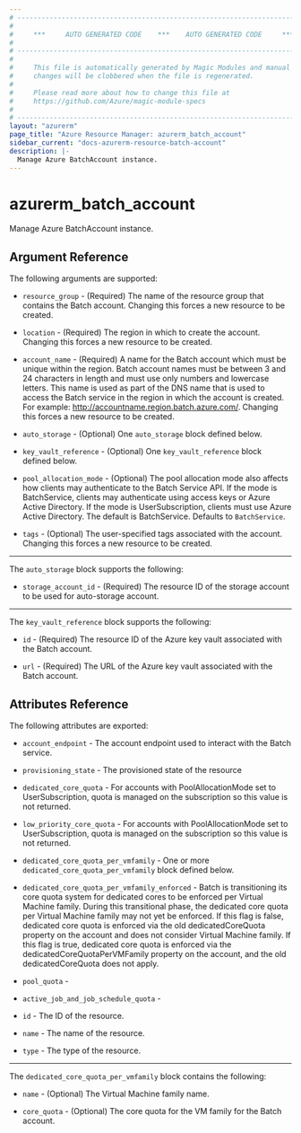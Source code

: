 ```yaml
---
# ----------------------------------------------------------------------------
#
#     ***     AUTO GENERATED CODE    ***    AUTO GENERATED CODE     ***
#
# ----------------------------------------------------------------------------
#
#     This file is automatically generated by Magic Modules and manual
#     changes will be clobbered when the file is regenerated.
#
#     Please read more about how to change this file at
#     https://github.com/Azure/magic-module-specs
#
# ----------------------------------------------------------------------------
layout: "azurerm"
page_title: "Azure Resource Manager: azurerm_batch_account"
sidebar_current: "docs-azurerm-resource-batch-account"
description: |-
  Manage Azure BatchAccount instance.
---
```


# azurerm_batch_account

Manage Azure BatchAccount instance.


## Argument Reference

The following arguments are supported:

* `resource_group` - (Required) The name of the resource group that contains the Batch account. Changing this forces a new resource to be created.

* `location` - (Required) The region in which to create the account. Changing this forces a new resource to be created.

* `account_name` - (Required) A name for the Batch account which must be unique within the region. Batch account names must be between 3 and 24 characters in length and must use only numbers and lowercase letters. This name is used as part of the DNS name that is used to access the Batch service in the region in which the account is created. For example: http://accountname.region.batch.azure.com/. Changing this forces a new resource to be created.

* `auto_storage` - (Optional) One `auto_storage` block defined below.

* `key_vault_reference` - (Optional) One `key_vault_reference` block defined below.

* `pool_allocation_mode` - (Optional) The pool allocation mode also affects how clients may authenticate to the Batch Service API. If the mode is BatchService, clients may authenticate using access keys or Azure Active Directory. If the mode is UserSubscription, clients must use Azure Active Directory. The default is BatchService. Defaults to `BatchService`.

* `tags` - (Optional) The user-specified tags associated with the account. Changing this forces a new resource to be created.

---

The `auto_storage` block supports the following:

* `storage_account_id` - (Required) The resource ID of the storage account to be used for auto-storage account.

---

The `key_vault_reference` block supports the following:

* `id` - (Required) The resource ID of the Azure key vault associated with the Batch account.

* `url` - (Required) The URL of the Azure key vault associated with the Batch account.

## Attributes Reference

The following attributes are exported:

* `account_endpoint` - The account endpoint used to interact with the Batch service.

* `provisioning_state` - The provisioned state of the resource

* `dedicated_core_quota` - For accounts with PoolAllocationMode set to UserSubscription, quota is managed on the subscription so this value is not returned.

* `low_priority_core_quota` - For accounts with PoolAllocationMode set to UserSubscription, quota is managed on the subscription so this value is not returned.

* `dedicated_core_quota_per_vmfamily` - One or more `dedicated_core_quota_per_vmfamily` block defined below.

* `dedicated_core_quota_per_vmfamily_enforced` - Batch is transitioning its core quota system for dedicated cores to be enforced per Virtual Machine family. During this transitional phase, the dedicated core quota per Virtual Machine family may not yet be enforced. If this flag is false, dedicated core quota is enforced via the old dedicatedCoreQuota property on the account and does not consider Virtual Machine family. If this flag is true, dedicated core quota is enforced via the dedicatedCoreQuotaPerVMFamily property on the account, and the old dedicatedCoreQuota does not apply.

* `pool_quota` - 

* `active_job_and_job_schedule_quota` - 

* `id` - The ID of the resource.

* `name` - The name of the resource.

* `type` - The type of the resource.


---

The `dedicated_core_quota_per_vmfamily` block contains the following:

* `name` - (Optional) The Virtual Machine family name.

* `core_quota` - (Optional) The core quota for the VM family for the Batch account.
